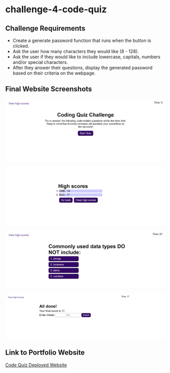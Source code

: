 # challenge-4-code-quiz

## Challenge Requirements
* Create a generate password function that runs when the button is clicked.
* Ask the user how many characters they would like (8 - 128). 
* Ask the user if they would like to include lowercase, capitals, numbers and/or special characters.
* After they answer their questions, display the generated password based on their criteria on the webpage.

## Final Website Screenshots
![Code Quiz Homepage](assets/images/homepage.png)

![Code Quiz High Score Page](assets/images/high-score-screen.png)

![Code Quiz Questions Example](assets/images/question-example.png)

![Code Quiz End Quiz Page](assets/images/end-quiz-screen.png)

## Link to Portfolio Website
[Code Quiz Deployed Website](https://mjgiannelli.github.io/challenge-4-code-quiz//)